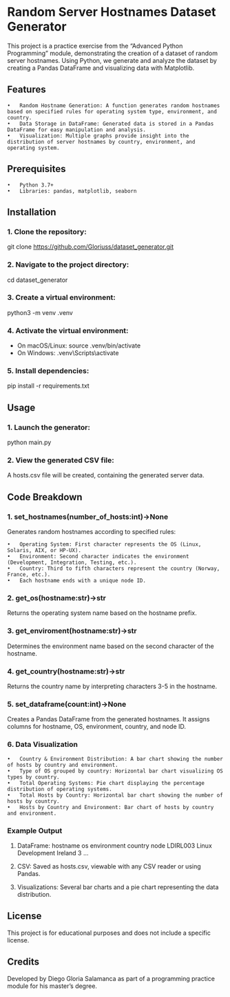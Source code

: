# Random Server Hostnames Dataset Generator

This project is a practice exercise from the “Advanced Python Programming” module, demonstrating the creation of a dataset of random server hostnames. Using Python, we generate and analyze the dataset by creating a Pandas DataFrame and visualizing data with Matplotlib.

## Features

	•	Random Hostname Generation: A function generates random hostnames based on specified rules for operating system type, environment, and country.
	•	Data Storage in DataFrame: Generated data is stored in a Pandas DataFrame for easy manipulation and analysis.
	•	Visualization: Multiple graphs provide insight into the distribution of server hostnames by country, environment, and operating system.

## Prerequisites

	•	Python 3.7+
	•	Libraries: pandas, matplotlib, seaborn

## Installation

### 1.	Clone the repository:
git clone https://github.com/Gloriuss/dataset_generator.git
### 2.	Navigate to the project directory:
cd dataset_generator
### 3.	Create a virtual environment:
python3 -m venv .venv
### 4.	Activate the virtual environment:
- On macOS/Linux:
source .venv/bin/activate
- On Windows:
.venv\Scripts\activate
### 5.	Install dependencies:
pip install -r requirements.txt

## Usage
### 1.	Launch the generator:
python main.py

### 2.	View the generated CSV file:
A hosts.csv file will be created, containing the generated server data.

## Code Breakdown

### 1. set_hostnames(number_of_hosts:int)->None

Generates random hostnames according to specified rules:

	•	Operating System: First character represents the OS (Linux, Solaris, AIX, or HP-UX).
	•	Environment: Second character indicates the environment (Development, Integration, Testing, etc.).
	•	Country: Third to fifth characters represent the country (Norway, France, etc.).
	•	Each hostname ends with a unique node ID.

### 2. get_os(hostname:str)->str

Returns the operating system name based on the hostname prefix.

### 3. get_enviroment(hostname:str)->str

Determines the environment name based on the second character of the hostname.

### 4. get_country(hostname:str)->str

Returns the country name by interpreting characters 3-5 in the hostname.

### 5. set_dataframe(count:int)->None

Creates a Pandas DataFrame from the generated hostnames. It assigns columns for hostname, OS, environment, country, and node ID.

### 6. Data Visualization

	•	Country & Environment Distribution: A bar chart showing the number of hosts by country and environment.
	•	Type of OS grouped by country: Horizontal bar chart visualizing OS types by country.
	•	Total Operating Systems: Pie chart displaying the percentage distribution of operating systems.
	•	Total Hosts by Country: Horizontal bar chart showing the number of hosts by country.
	•	Hosts by Country and Environment: Bar chart of hosts by country and environment.

### Example Output

1.	DataFrame:
hostname    os    environment    country    node
LDIRL003    Linux      Development    Ireland    3
...

3.	CSV: Saved as hosts.csv, viewable with any CSV reader or using Pandas.
4.	Visualizations:
Several bar charts and a pie chart representing the data distribution.

## License

This project is for educational purposes and does not include a specific license.

## Credits

Developed by Diego Gloria Salamanca as part of a programming practice module for his master’s degree.
